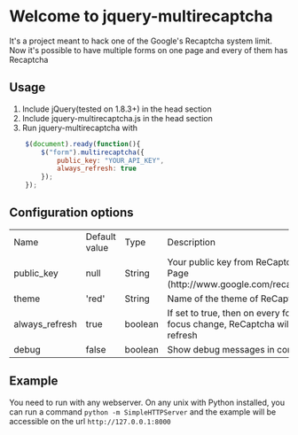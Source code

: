Welcome to jquery-multirecaptcha
================================

It's a project meant to hack one of the Google's Recaptcha system limit. Now it's possible to have multiple forms on one page and every of them has Recaptcha

Usage
-----

1. Include jQuery(tested on 1.8.3+) in the head section
2. Include jquery-multirecaptcha.js in the head section
3. Run jquery-multirecaptcha with

```javascript
    $(document).ready(function(){
        $("form").multirecaptcha({
            public_key: "YOUR_API_KEY",
            always_refresh: true
        });
    });
```

Configuration options
--------------------

<table>
<tr>
<td>Name</td><td>Default value</td><td>Type</td><td>Description</td>
</tr>
<tr>
<td>public_key</td><td>null</td><td>String</td><td>Your public key from ReCaptcha Page (http://www.google.com/recaptcha)</td>
</tr>
<tr>
<td>theme</td><td>'red'</td><td>String</td><td>Name of the theme of ReCaptcha</td>
</tr>
<tr>
<td>always_refresh</td><td>true</td><td>boolean</td><td>If set to true, then on every form- focus change, ReCaptcha will refresh</td>
</tr>
<tr>
<td>debug</td><td>false</td><td>boolean</td><td>Show debug messages in console</td>
</tr>
</table>


Example
-------

You need to run with any webserver. On any unix with Python installed, you can run a command
`python -m SimpleHTTPServer` and the example will be accessible on the url `http://127.0.0.1:8000`